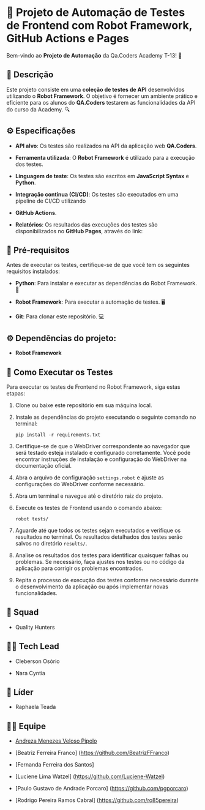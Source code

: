 # 🚀 Projeto de Automação de Testes de Frontend com Robot Framework, GitHub Actions e Pages



Bem-vindo ao **Projeto de Automação** da Qa.Coders Academy T-13! 🎉



## 📜 Descrição



Este projeto consiste em uma **coleção de testes de API** desenvolvidos utilizando o **Robot Framework**. O objetivo é fornecer um ambiente prático e eficiente para os alunos do **QA.Coders** testarem as funcionalidades da API do curso da Academy. 🔍



## ⚙️ Especificações



- **API alvo**: Os testes são realizados na API da aplicação web **QA.Coders**.

- **Ferramenta utilizada**: O **Robot Framework** é utilizado para a execução dos testes.

- **Linguagem de teste**: Os testes são escritos em **JavaScript Syntax** e **Python**.

- **Integração contínua (CI/CD)**: Os testes são executados em uma pipeline de CI/CD utilizando 

- **GitHub Actions**.

- **Relatórios**: Os resultados das execuções dos testes são disponibilizados no **GitHub Pages**, através do link: 



## 🔧 Pré-requisitos



Antes de executar os testes, certifique-se de que você tem os seguintes requisitos instalados:



- **Python**: Para instalar e executar as dependências do Robot Framework. 🐍

- **Robot Framework**: Para executar a automação de testes. 🖥️

- **Git**: Para clonar este repositório. 💻



## ⚙️ Dependências do projeto:



- **Robot Framework**



## 📝 Como Executar os Testes



Para executar os testes de Frontend no Robot Framework, siga estas etapas:

1. Clone ou baixe este repositório em sua máquina local.

2. Instale as dependências do projeto executando o seguinte comando no terminal:

    ```
    pip install -r requirements.txt
    ```

3. Certifique-se de que o WebDriver correspondente ao navegador que será testado esteja instalado e configurado corretamente. Você pode encontrar instruções de instalação e configuração do WebDriver na documentação oficial.

4. Abra o arquivo de configuração `settings.robot` e ajuste as configurações do WebDriver conforme necessário.

5. Abra um terminal e navegue até o diretório raiz do projeto.

6. Execute os testes de Frontend usando o comando abaixo:

    ```
    robot tests/
    ```

7. Aguarde até que todos os testes sejam executados e verifique os resultados no terminal. Os resultados detalhados dos testes serão salvos no diretório `results/`.

8. Analise os resultados dos testes para identificar quaisquer falhas ou problemas. Se necessário, faça ajustes nos testes ou no código da aplicação para corrigir os problemas encontrados.

9. Repita o processo de execução dos testes conforme necessário durante o desenvolvimento da aplicação ou após implementar novas funcionalidades.





## 👥 Squad

- Quality Hunters



## 👩‍💻 Tech Lead

- Cleberson Osório

- Nara Cyntia



## 👑 Líder

- Raphaela Teada



## 👨‍💻 Equipe

- [Andreza Menezes Veloso Pipolo](https://github.com/andrezapipolo)

- [Beatriz Ferreira Franco] (https://github.com/BeatrizFFranco)

- [Fernanda Ferreira dos Santos] 

- [Luciene Lima Watzel] (https://github.com/Luciene-Watzel)

- [Paulo Gustavo de Andrade Porcaro] (https://github.com/pgporcaro)

- [Rodrigo Pereira Ramos Cabral] (https://github.com/ro85pereira)